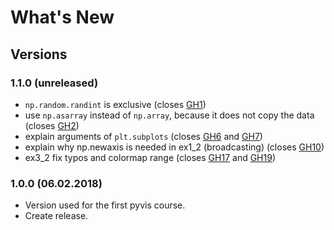 # What's New

## Versions

### 1.1.0 (unreleased)

 * `np.random.randint` is exclusive (closes [GH1][i1])
 * use `np.asarray` instead of `np.array`, because it does not copy the data (closes [GH2][i2])
 * explain arguments of `plt.subplots` (closes [GH6][i6] and [GH7][i7])
 * explain why np.newaxis is needed in ex1_2 (broadcasting) (closes [GH10][i10])
 * ex3_2 fix typos and colormap range (closes [GH17][i17] and [GH19][i19])



### 1.0.0 (06.02.2018)

 * Version used for the first pyvis course.
 * Create release.



[i1]: https://github.com/C2SM/pyvis/issues/1
[i2]: https://github.com/C2SM/pyvis/issues/2
[i6]: https://github.com/C2SM/pyvis/issues/6
[i7]: https://github.com/C2SM/pyvis/issues/7
[i10]: https://github.com/C2SM/pyvis/issues/10
[i17]: https://github.com/C2SM/pyvis/issues/17
[i19]: https://github.com/C2SM/pyvis/issues/19



